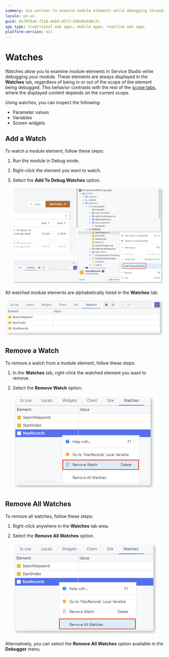 ```yaml
---
summary: Use watches to examine module elements while debugging threads in your module.
locale: en-us
guid: de70f6a6-f126-4ebd-85f3-b98d0a5d613c
app_type: traditional web apps, mobile apps, reactive web apps
platform-version: o11
---
```


# Watches

Watches allow you to examine module elements in Service Studio while debugging your module. These elements are always displayed in the **Watches** tab, regardless of being in or out of the scope of the element being debugged. This behavior contrasts with the rest of the [scope tabs](<debugger-ui-reference.md#scope-tabs-area>), where the displayed content depends on the current scope.

Using watches, you can inspect the following:

* Parameter values
* Variables
* Screen widgets


## Add a Watch

To watch a module element, follow these steps:

1. Run the module in Debug mode.
1. Right-click the element you want to watch.
1. Select the **Add To Debug Watches** option. 

    ![Add a watch](images/watches-add-ss.png)

All watched module elements are alphabetically listed in the **Watches** tab. 

![Watches tab](images/watches-tab-ss.png)

## Remove a Watch

To remove a watch from a module element, follow these steps:

1. In the **Watches** tab, right-click the watched element you want to remove.
1. Select the **Remove Watch** option.

    ![Remove a watch](images/watches-remove-ss.png)


## Remove All Watches

To remove all watches, follow these steps:

1. Right-click anywhere in the **Watches** tab area.
1. Select the **Remove All Watches** option. 

    ![Remove all watches](images/watches-removeall-ss.png)

Alternatively, you can select the **Remove All Watches** option available in the **Debugger** menu.

